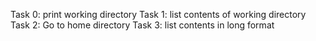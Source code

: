 Task 0: print working directory
Task 1: list contents of working directory
Task 2: Go to home directory
Task 3: list contents in long format
